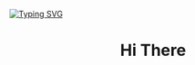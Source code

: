 [![Typing SVG](https://readme-typing-svg.demolab.com?font=Fira+Code&weight=500&duration=4000&pause=1000&color=000000&center=true&width=435&lines=Welcome+To+My+Profile)](https://git.io/typing-svg)

<h1 align="center">Hi There</h1>
<!--
**meproductive/meproductive** is a ✨ _special_ ✨ repository because its `README.md` (this file) appears on your GitHub profile.

Here are some ideas to get you started:

- 🔭 I’m currently working on ...
- 🌱 I’m currently learning ...
- 👯 I’m looking to collaborate on ...
- 🤔 I’m looking for help with ...
- 💬 Ask me about ...
- 📫 How to reach me: ...
- 😄 Pronouns: ...
- ⚡ Fun fact: ...
-->
